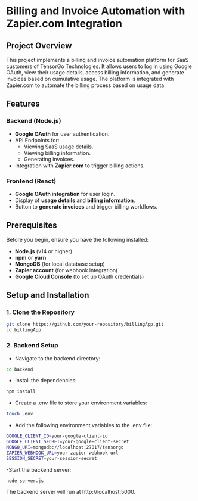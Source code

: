 # Billing and Invoice Automation with Zapier.com Integration

## Project Overview
This project implements a billing and invoice automation platform for SaaS customers of TensorGo Technologies. It allows users to log in using Google OAuth, view their usage details, access billing information, and generate invoices based on cumulative usage. The platform is integrated with Zapier.com to automate the billing process based on usage data.

## Features
### Backend (Node.js)
- **Google OAuth** for user authentication.
- API Endpoints for:
  - Viewing SaaS usage details.
  - Viewing billing information.
  - Generating invoices.
- Integration with **Zapier.com** to trigger billing actions.

### Frontend (React)
- **Google OAuth integration** for user login.
- Display of **usage details** and **billing information**.
- Button to **generate invoices** and trigger billing workflows.

## Prerequisites
Before you begin, ensure you have the following installed:
- **Node.js** (v14 or higher)
- **npm** or **yarn**
- **MongoDB** (for local database setup)
- **Zapier account** (for webhook integration)
- **Google Cloud Console** (to set up OAuth credentials)

## Setup and Installation

### 1. Clone the Repository
```bash
git clone https://github.com/your-repository/billingApp.git
cd billingApp
```
### 2. Backend Setup
- Navigate to the backend directory:
```bash 
cd backend
```
- Install the dependencies:
```bash
npm install
```
- Create a .env file to store your environment variables:
```bash
touch .env
```
- Add the following environment variables to the .env file:
```bash
GOOGLE_CLIENT_ID=your-google-client-id
GOOGLE_CLIENT_SECRET=your-google-client-secret
MONGO_URI=mongodb://localhost:27017/tensorgo
ZAPIER_WEBHOOK_URL=your-zapier-webhook-url
SESSION_SECRET=your-session-secret
```
-Start the backend server:
```bash
node server.js
```
The backend server will run at http://localhost:5000.










